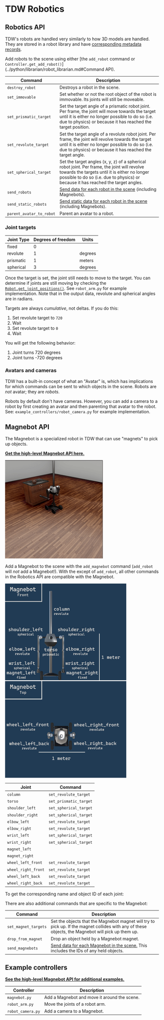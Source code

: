 # TDW Robotics

## Robotics API

TDW's robots are handled very similarly to how 3D models are handled. They are stored in a robot library and have [corresponding metadata records](../python/librarian/robot_librarian.md). 

Add robots to the scene using either [the `add_robot` command or `Controller.get_add_robot()`](../python/librarian/robot_librarian.md#Command API).

| Command                  | Description                                                  |
| ------------------------ | ------------------------------------------------------------ |
| `destroy_robot`          | Destroys a robot in the scene.                               |
| `set_immovable`          | Set whether or not the root object of the robot is immovable. Its joints will still be moveable. |
| `set_prismatic_target`   | Set the target angle of a prismatic robot joint. Per frame, the joint will move towards the target until it is either no longer possible to do so (i.e. due to physics) or because it has reached the target position. |
| `set_revolute_target`    | Set the target angle of a revolute robot joint. Per frame, the joint will revolve towards the target until it is either no longer possible to do so (i.e. due to physics) or because it has reached the target angle. |
| `set_spherical_target`   | Set the target angles (x, y, z) of a spherical robot joint. Per frame, the joint will revolve towards the targets until it is either no longer possible to do so (i.e. due to physics) or because it has reached the target angles. |
| `send_robots`            | [Send data for each robot in the scene](https://github.com/threedworld-mit/tdw/blob/master/Documentation/api/output_data.md#Robot) (including Magnebots). |
| `send_static_robots`     | [Send static data for each robot in the scene](https://github.com/threedworld-mit/tdw/blob/master/Documentation/api/output_data.md#StaticRobot) (including Magnebots). |
| `parent_avatar_to_robot` | Parent an avatar to a robot.                                 |

### Joint targets

| Joint Type | Degrees of freedom | Units   |
| ---------- | ------------------ | ------- |
| fixed      | 0                  |         |
| revolute   | 1                  | degrees |
| prismatic  | 1                  | meters  |
| spherical  | 3                  | degrees |

Once the target is set, the joint still needs to move to the target. You can determine if joints are still moving by checking the [`Robot.get_joint_positions()`](https://github.com/threedworld-mit/tdw/blob/master/Documentation/api/output_data.md#Robot). See `robot_arm.py` for example implementation. Note that in the output data, revolute and spherical angles are in radians.

Targets are always *cumulative*, not deltas. If you do this:

1. Set revolute target to `720`
2. Wait
3. Set revolute target to `0`
4. Wait

You will get the following behavior:

1. Joint turns 720 degrees
2. Joint turns -720 degrees

### Avatars and cameras

TDW has a built-in concept of what an "Avatar" is, which has implications for which commands can be sent to which objects in the scene. Robots are *not* avatar; they are *robots*.

Robots by default don't have cameras. However, you can add a camera to a robot by first creating an avatar and then parenting that avatar to the robot. See: `example_controllers/robot_camera.py` for example implementation.

## Magnebot API

The Magnebot is a specialized robot in TDW that can use "magnets" to pick up objects.

[**Get the high-level Magnebot API here.**](https://github.com/alters-mit/magnebot)

![](../images/robots/grasp_high.gif)

Add a Magnebot to the scene with the `add_magnebot` command (`add_robot` will *not* add a Magnebot!). With the except of `add_robot`, all other commands in the Robotics API are compatible with the Magnebot. 

<img src="../images/robots/magnebot_front.jpg" style="zoom: 67%;" /><img src="../images/robots/magnebot_back.jpg" style="zoom:67%;" />

| Joint               | Command                |
| ------------------- | ---------------------- |
| `column`            | `set_revolute_target`  |
| `torso`             | `set_prismatic_target` |
| `shoulder_left`     | `set_spherical_target` |
| `shoulder_right`    | `set_spherical_target` |
| `elbow_left`        | `set_revolute_target`  |
| `elbow_right`       | `set_revolute_target`  |
| `wrist_left`        | `set_spherical_target` |
| `wrist_right`       | `set_spherical_target` |
| `magnet_left`       |                        |
| `magnet_right`      |                        |
| `wheel_left_front`  | `set_revolute_target`  |
| `wheel_right_front` | `set_revolute_target`  |
| `wheel_left_back`   | `set_revolute_target`  |
| `wheel_right_back`  | `set_revolute_target`  |

To get the corresponding name and object ID of each joint:

There are also additional commands that are specific to the Magnebot:

| Command              | Description                                                  |
| -------------------- | ------------------------------------------------------------ |
| `set_magnet_targets` | Set the objects that the Magnebot magnet will try to pick up. If the magnet collides with any of these objects, the Magnebot will pick up them up. |
| `drop_from_magnet`   | Drop an object held by a Magnebot magnet.                    |
| `send_magnebots`     | [Send data for each Magnebot in the scene.](https://github.com/threedworld-mit/tdw/blob/master/Documentation/api/output_data.md#Magnebot) This includes the IDs of any held objects. |

## Example controllers

[**See the high-level Magnebot API for additional examples.**](https://github.com/alters-mit/magnebot)

| Controller        | Description                                  |
| ----------------- | -------------------------------------------- |
| `magnebot.py`     | Add a Magnebot and move it around the scene. |
| `robot_arm.py`    | Move the joints of a robot arm.              |
| `robot_camera.py` | Add a camera to a Magnebot.                  |

